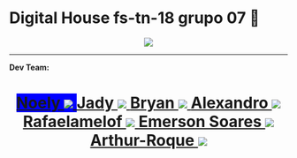# Digital House fs-tn-18 grupo 07 👋

<!-- > [![img](https://rawcdn.githack.com/dh-fs-tn-18-g7/.github/3dec8e2c134c1dd9ae8fdb6d89cbccd93fde2469/profile/dh-fstn-18-g7.svg)](https://github.com/dh-fs-tn-18-g7) -->
<p align="center">
    <a href="https://github.com/dh-fs-tn-18-g7">
        <img src="https://rawcdn.githack.com/dh-fs-tn-18-g7/.github/3dec8e2c134c1dd9ae8fdb6d89cbccd93fde2469/profile/dh-fstn-18-g7.svg">
    </a>
</p>

---
**Dev Team:**


<!-- [![Noely](https://images.weserv.nl/?url=avatars.githubusercontent.com/u/110362892?v=4&h=100&w=100&fit=cover&mask=circle&maxage=7d)](https://github.com/NoelyGangello)
[![Jady](https://images.weserv.nl/?url=avatars.githubusercontent.com/u/98995625?v=4&h=100&w=100&fit=cover&mask=circle&maxage=7d)](https://github.com/Jady-Carolina) 
[![Bryan](https://images.weserv.nl/?url=avatars.githubusercontent.com/u/113955681?v=4&h=100&w=100&fit=cover&mask=circle&maxage=7d)](https://github.com/Bryan-Abranches)
[![Alexandro](https://images.weserv.nl/?url=avatars.githubusercontent.com/u/114032651?v=4&h=100&w=100&fit=cover&mask=circle&maxage=7d)](https://github.com/MarcioAlexandroDias)
[![Rafaelamelof](https://images.weserv.nl/?url=avatars.githubusercontent.com/u/107894475?v=4&h=100&w=100&fit=cover&mask=circle&maxage=7d)](https://github.com/Rafaelamelof)
[![Emerson Soares](https://images.weserv.nl/?url=https://avatars.githubusercontent.com/u/112563341?v=4&h=100&w=100&fit=cover&mask=circle&maxage=7d)](https://github.com/emersoonsoaaes)
[![Arthur-Roque](https://images.weserv.nl/?url=https://avatars.githubusercontent.com/u/114032665?v=4&h=100&w=100&fit=cover&mask=circle&maxage=7d)](https://github.com/Arthur-Roque) -->


<h1 align="center">
    <a href="https://github.com/NoelyGangello" style="background-color: blue">
        Noely
        <img src="https://images.weserv.nl/?url=avatars.githubusercontent.com/u/110362892?v=4&h=100&w=100&fit=cover&mask=circle&maxage=7d">
    </a>
    <a href="https://github.com/Jady-Carolina">
        Jady
        <img src="https://images.weserv.nl/?url=avatars.githubusercontent.com/u/98995625?v=4&h=100&w=100&fit=cover&mask=circle&maxage=7d"> 
    </a>
    <a href="https://github.com/Bryan-Abranches">
        Bryan
        <img src="https://images.weserv.nl/?url=avatars.githubusercontent.com/u/113955681?v=4&h=100&w=100&fit=cover&mask=circle&maxage=7d">
    </a>
    <a href="https://github.com/MarcioAlexandroDias">
        Alexandro
        <img src="https://images.weserv.nl/?url=avatars.githubusercontent.com/u/114032651?v=4&h=100&w=100&fit=cover&mask=circle&maxage=7d">
    </a>
    <a href="https://github.com/Rafaelamelof">
        Rafaelamelof
        <img src="https://images.weserv.nl/?url=avatars.githubusercontent.com/u/107894475?v=4&h=100&w=100&fit=cover&mask=circle&maxage=7d">
    </a>
    <a href="https://github.com/emersoonsoaaes">
        Emerson Soares
        <img src="https://images.weserv.nl/?url=https://avatars.githubusercontent.com/u/112563341?v=4&h=100&w=100&fit=cover&mask=circle&maxage=7d">
    </a>
    <a href="https://github.com/Arthur-Roque">
        Arthur-Roque
        <img src="https://images.weserv.nl/?url=https://avatars.githubusercontent.com/u/114032665?v=4&h=100&w=100&fit=cover&mask=circle&maxage=7d">
    </a>

</h1>